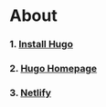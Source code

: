# About

### 1. [Install Hugo](https://github.com/QubitSecurity/howto/blob/main/website/hugo.md)

### 2. [Hugo Homepage](https://gohugo.io/)

### 3. [Netlify](https://www.netlify.com/)
